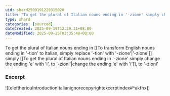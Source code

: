 ```yaml
---
uid: shard2509191229315020
title: "To get the plural of Italian nouns ending in '-zione' simply change the ending 'e' with 'i', to '-zioni'"
type: shard
categories: [sourced]
dateCreated: 2025-09-19T12:29:31+08:00
dateModified: 2025-09-25T03:35:48+00:00
---
```

To get the plural of Italian nouns ending in [[To transform English nouns ending in '-tion' to Italian, simply replace '-tion' with '-zione'|'-zione']] simply [[To get the plural of Italian nouns ending in '-zione' simply change the ending 'e' with 'i', to '-zioni'|change the ending 'e' with 'i']], to '-zioni'
### Excerpt
![[eleftheriouIntroductionItalianignorecopyrightexcerptindex#^akfhx]]